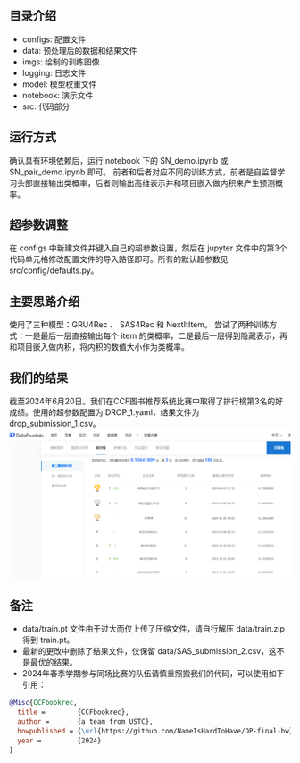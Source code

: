 ## 目录介绍
- configs: 配置文件
- data: 预处理后的数据和结果文件
- imgs: 绘制的训练图像
- logging: 日志文件
- model: 模型权重文件
- notebook: 演示文件
- src: 代码部分

## 运行方式
确认具有环境依赖后，运行 notebook 下的 SN_demo.ipynb 或 SN_pair_demo.ipynb 即可。
前者和后者对应不同的训练方式，前者是自监督学习头部直接输出类概率，后者则输出高维表示并和项目嵌入做内积来产生预测概率。

## 超参数调整
在 configs 中新建文件并键入自己的超参数设置，然后在 jupyter 文件中的第3个代码单元格修改配置文件的导入路径即可。所有的默认超参数见 src/config/defaults.py。

## 主要思路介绍
使用了三种模型：GRU4Rec 、 SAS4Rec 和 NextItItem。
尝试了两种训练方式：一是最后一层直接输出每个 item 的类概率，二是最后一层得到隐藏表示，再和项目嵌入做内积，将内积的数值大小作为类概率。

## 我们的结果
截至2024年6月20日。我们在CCF图书推荐系统比赛中取得了排行榜第3名的好成绩。使用的超参数配置为 DROP_1.yaml，结果文件为 drop_submission_1.csv。
![排行榜展示](result.png)

## 备注
- data/train.pt 文件由于过大而仅上传了压缩文件，请自行解压 data/train.zip 得到 train.pt。
- 最新的更改中删除了结果文件，仅保留 data/SAS_submission_2.csv，这不是最优的结果。
- 2024年春季学期参与同场比赛的队伍请慎重照搬我们的代码，可以使用如下引用：

```bibtex
@Misc{CCFbookrec,
  title =        {CCFbookrec},
  author =       {a team from USTC},
  howpublished = {\url{https://github.com/NameIsHardToHave/DP-final-hw}},
  year =         {2024}
}
```
